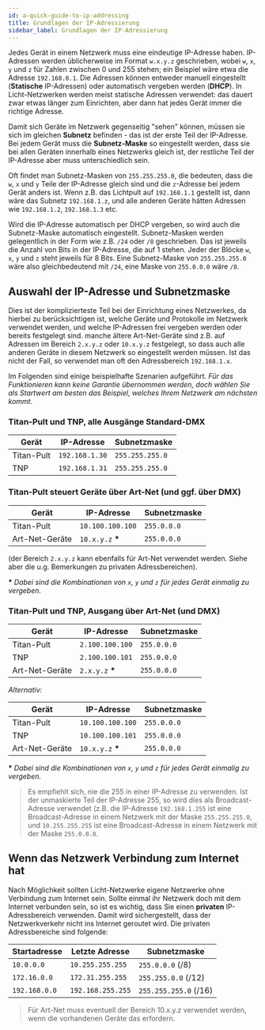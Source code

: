 ```yaml
---
id: a-quick-guide-to-ip-addressing
title: Grundlagen der IP-Adressierung
sidebar_label: Grundlagen der IP-Adressierung
---
```


Jedes Gerät in einem Netzwerk muss eine eindeutige IP-Adresse haben. 
IP-Adressen werden üblicherweise im Format `w.x.y.z` geschrieben, wobei
`w`, `x`, `y` und `z` für Zahlen zwischen 0 und 255 stehen; ein Beispiel wäre
etwa die Adresse `192.168.0.1`. Die Adressen können entweder manuell eingestellt 
(**Statische** IP-Adressen) oder automatisch vergeben werden (**DHCP**). In Licht-Netzwerken
werden meist statische Adressen verwendet: das dauert zwar etwas länger zum Einrichten, 
aber dann hat jedes Gerät immer die richtige Adresse.

Damit sich Geräte im Netzwerk gegenseitig "sehen" können, müssen sie sich im gleichen
**Subnetz** befinden - das ist der erste Teil der IP-Adresse. Bei jedem Gerät muss 
die **Subnetz-Maske** so eingestellt werden, dass sie bei allen Geräten innerhalb 
eines Netzwerks gleich ist, der restliche Teil der IP-Adresse aber muss unterschiedlich sein.

Oft findet man Subnetz-Masken von `255.255.255.0`, die bedeuten, dass die `w`, `x` und `y` Teile
der IP-Adresse gleich sind und die `z`-Adresse bei jedem Gerät anders ist. Wenn z.B. das Lichtpult 
auf `192.168.1.1` gestellt ist, dann wäre das Subnetz `192.168.1.z`, und alle anderen Geräte
hätten Adressen wie `192.168.1.2`, `192.168.1.3` etc.

Wird die IP-Adresse automatisch per DHCP vergeben, so wird auch die Subnetz-Maske automatisch eingestellt.
Subnetz-Masken werden gelegentlich in der Form wie z.B. `/24` oder `/8` geschrieben. Das ist jeweils die 
Anzahl von Bits in der IP-Adresse, die auf 1 stehen. Jeder der Blöcke `w`, `x`, `y` und `z` steht jeweils für 8 Bits. 
Eine Subnetz-Maske von `255.255.255.0` wäre also gleichbedeutend mit `/24`, eine Maske von `255.0.0.0` wäre `/8`. 

## Auswahl der IP-Adresse und Subnetzmaske

Dies ist der komplizierteste Teil bei der Einrichtung eines Netzwerkes,
da hierbei zu berücksichtigen ist, welche Geräte und Protokolle im
Netzwerk verwendet werden, und welche IP-Adressen frei vergeben werden
oder bereits festgelegt sind. manche ältere Art-Net-Geräte sind z.B. auf Adressen im Bereich `2.x.y.z` oder `10.x.y.z` 
festgelegt, so dass auch alle anderen Geräte in diesem Netzwerk so eingestellt werden müssen. Ist das nicht der Fall, 
so verwendet man oft den Adressbereich `192.168.1.x`. 

Im Folgenden sind einige beispielhafte
Szenarien aufgeführt. *Für das Funktionieren kann keine Garantie
übernommen werden, doch wählen Sie als Startwert am besten das Beispiel,
welches Ihrem Netzwerk am nächsten kommt*.

### Titan-Pult und TNP, alle Ausgänge Standard-DMX

Gerät             | IP-Adresse        | Subnetzmaske
---               | ---               | ---
Titan-Pult        | `192.168.1.30`    | `255.255.255.0`
TNP               | `192.168.1.31`    | `255.255.255.0`

### Titan-Pult steuert Geräte über Art-Net (und ggf. über DMX)

Gerät             | IP-Adresse        | Subnetzmaske
---               | ---               | ---
Titan-Pult        | `10.100.100.100`   | `255.0.0.0`
Art-Net-Geräte    | `10.x.y.z` **\***  | `255.0.0.0`

(der Bereich `2.x.y.z` kann ebenfalls für Art-Net verwendet werden. Siehe aber die u.g.
Bemerkungen zu privaten Adressbereichen).

**\*** *Dabei sind die Kombinationen von `x`, `y` und `z` für jedes Gerät einmalig zu
vergeben.*

### Titan-Pult und TNP, Ausgang über Art-Net (und DMX)

Gerät             | IP-Adresse        | Subnetzmaske
---               | ---               | ---
Titan-Pult        | `2.100.100.100`   | `255.0.0.0`
TNP               | `2.100.100.101`   | `255.0.0.0`
Art-Net-Geräte    | `2.x.y.z` **\***  | `255.0.0.0`

*Alternativ:*

Gerät             | IP-Adresse        | Subnetzmaske
---               | ---               | ---
Titan-Pult        | `10.100.100.100`  | `255.0.0.0`
TNP               | `10.100.100.101`  | `255.0.0.0`
Art-Net-Geräte    | `10.x.y.z` **\*** | `255.0.0.0`

**\*** *Dabei sind die Kombinationen von `x`, `y` und `z` für jedes Gerät einmalig zu
vergeben.*

> Es empfiehlt sich, nie die 255 in einer IP-Adresse zu verwenden. Ist der unmaskierte Teil der IP-Adresse 255,
so wird dies als Broadcast-Adresse verwendet (z.B. die IP-Adresse `192.168.1.255` ist eine Broadcast-Adresse in einem 
Netzwerk mit der Maske `255.255.255.0`, und `10.255.255.255` ist eine Broadcast-Adresse in einem 
Netzwerk mit der Maske `255.0.0.0`.

## Wenn das Netzwerk Verbindung zum Internet hat

Nach Möglichkeit sollten Licht-Netzwerke eigene Netzwerke ohne Verbindung zum Internet sein. 
Sollte einmal ihr Netzwerk doch mit dem Internet verbunden sein, so ist es wichtig, dass Sie
einen **privaten** IP-Adressbereich verwenden. Damit wird sichergestellt, dass der Netzwerkverkehr 
nicht ins Internet geroutet wird. Die privaten Adressbereiche sind folgende:

Startadresse  | Letzte Adresse   | Subnetzmaske
--- 		  | --- 			 | ---
`10.0.0.0` 	  | `10.255.255.255` | `255.0.0.0` (/8)
`172.16.0.0`  | `172.31.255.255` | `255.255.0.0` (/12)
`192.168.0.0` | `192.168.255.255`| `255.255.255.0` (/16)

> Für Art-Net muss eventuell der Bereich 10.x.y.z verwendet werden, wenn die vorhandenen Geräte das erfordern.